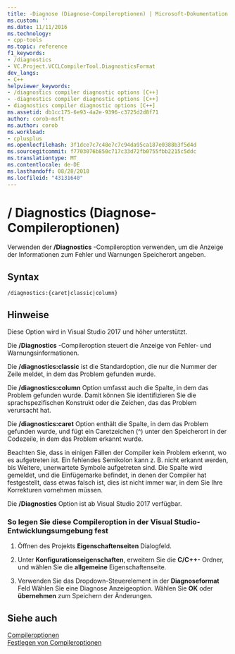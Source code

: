 ```yaml
---
title: -Diagnose (Diagnose-Compileroptionen) | Microsoft-Dokumentation
ms.custom: ''
ms.date: 11/11/2016
ms.technology:
- cpp-tools
ms.topic: reference
f1_keywords:
- /diagnostics
- VC.Project.VCCLCompilerTool.DiagnosticsFormat
dev_langs:
- C++
helpviewer_keywords:
- /diagnostics compiler diagnostic options [C++]
- -diagnostics compiler diagnostic options [C++]
- diagnostics compiler diagnostic options [C++]
ms.assetid: db1cc175-6e93-4a2e-9396-c3725d2d8f71
author: corob-msft
ms.author: corob
ms.workload:
- cplusplus
ms.openlocfilehash: 3f1dce7c7c48e7c7c94da95ca187e0388b3f5d4d
ms.sourcegitcommit: f7703076b850c717c33d72fb0755fbb2215c5ddc
ms.translationtype: MT
ms.contentlocale: de-DE
ms.lasthandoff: 08/28/2018
ms.locfileid: "43131640"
---
```

# <a name="diagnostics-compiler-diagnostic-options"></a>/ Diagnostics (Diagnose-Compileroptionen)  
  
Verwenden der **/Diagnostics** -Compileroption verwenden, um die Anzeige der Informationen zum Fehler und Warnungen Speicherort angeben.  
  
## <a name="syntax"></a>Syntax  
  
```  
/diagnostics:{caret|classic|column}
```  

## <a name="remarks"></a>Hinweise  

Diese Option wird in Visual Studio 2017 und höher unterstützt.

Die **/Diagnostics** -Compileroption steuert die Anzeige von Fehler- und Warnungsinformationen.  
  
Die **/diagnostics:classic** ist die Standardoption, die nur die Nummer der Zeile meldet, in dem das Problem gefunden wurde.  
  
Die **/diagnostics:column** Option umfasst auch die Spalte, in dem das Problem gefunden wurde. Damit können Sie identifizieren Sie die sprachspezifischen Konstrukt oder die Zeichen, das das Problem verursacht hat.  
  
Die **/diagnostics:caret** Option enthält die Spalte, in dem das Problem gefunden wurde, und fügt ein Caretzeichen (^) unter den Speicherort in der Codezeile, in dem das Problem erkannt wurde.  
  
Beachten Sie, dass in einigen Fällen der Compiler kein Problem erkennt, wo es aufgetreten ist. Ein fehlendes Semikolon kann z. B. nicht erkannt werden, bis Weitere, unerwartete Symbole aufgetreten sind. Die Spalte wird gemeldet, und die Einfügemarke befindet, in denen der Compiler hat festgestellt, dass etwas falsch ist, dies ist nicht immer war, in dem Sie Ihre Korrekturen vornehmen müssen.  
  
Die **/Diagnostics** Option ist ab Visual Studio 2017 verfügbar.  
  
### <a name="to-set-this-compiler-option-in-the-visual-studio-development-environment"></a>So legen Sie diese Compileroption in der Visual Studio-Entwicklungsumgebung fest  
  
1. Öffnen des Projekts **Eigenschaftenseiten** Dialogfeld.   
  
2. Unter **Konfigurationseigenschaften**, erweitern Sie die **C/C++-** Ordner, und wählen Sie die **allgemeine** Eigenschaftenseite.  
  
3. Verwenden Sie das Dropdown-Steuerelement in der **Diagnoseformat** Feld Wählen Sie eine Diagnose Anzeigeoption. Wählen Sie **OK** oder **übernehmen** zum Speichern der Änderungen.  
  
## <a name="see-also"></a>Siehe auch  
 [Compileroptionen](../../build/reference/compiler-options.md)   
 [Festlegen von Compileroptionen](../../build/reference/setting-compiler-options.md)